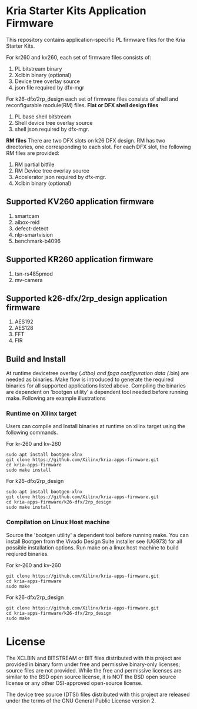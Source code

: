 # Kria Starter Kits Application Firmware

This repository contains application-specific PL firmware files for the Kria
Starter Kits.

For kr260 and kv260, each set of firmware files consists of:
1. PL bitstream binary
2. Xclbin binary (optional)
3. Device tree overlay source
4. json file required by dfx-mgr

For k26-dfx/2rp_design each set of firmware files consists of shell and reconfigurable module(RM) files.
**Flat or DFX shell design files**
1. PL base shell bitstream
2. Shell device tree overlay source
3. shell json required by dfx-mgr.

**RM files**
There are two DFX slots on k26 DFX design. RM has two directories, one corresponding to each slot. 
For each DFX slot, the following RM files are provided:
1. RM partial bitfile
2. RM Device tree overlay source
3. Accelerator json required by dfx-mgr.
4. Xclbin binary (optional)

## Supported KV260 application firmware
1. smartcam
2. aibox-reid
3. defect-detect
4. nlp-smartvision
5. benchmark-b4096

## Supported KR260 application firmware
1. tsn-rs485pmod
2. mv-camera

## Supported k26-dfx/2rp_design application firmware
1. AES192
2. AES128
3. FFT
4. FIR

## Build and Install
At runtime devicetree overlay (*.dtbo) and fpga configuration data (*.bin)
are needed as binaries. Make flow is introduced to generate the required binaries
for all supported applications listed above. Compiling the binaries are dependent
on 'bootgen utility' a dependent tool needed before running make.
Following are example illustrations

### Runtime on Xilinx target

Users can compile and Install binaries at runtime on xilinx target using the
following commands.

For kr-260 and kv-260
```
sudo apt install bootgen-xlnx
git clone https://github.com/Xilinx/kria-apps-firmware.git
cd kria-apps-firmware
sudo make install
```

For k26-dfx/2rp_design
```
sudo apt install bootgen-xlnx
git clone https://github.com/Xilinx/kria-apps-firmware.git
cd kria-apps-firmware/k26-dfx/2rp_design
sudo make install
```


### Compilation on Linux Host machine
Source the 'bootgen utility' a dependent tool before running make. You can install
Bootgen from the Vivado Design Suite installer see (UG973) for all possible
installation options.
Run make on a linux host machine to build reqiured binaries.

For kr-260 and kv-260
```
git clone https://github.com/Xilinx/kria-apps-firmware.git
cd kria-apps-firmware
sudo make
```

For k26-dfx/2rp_design
```
git clone https://github.com/Xilinx/kria-apps-firmware.git
cd kria-apps-firmware/k26-dfx/2rp_design
sudo make
```


# License

The XCLBIN and BITSTREAM or BIT files distributed with this project are
provided in binary form under free and permissive binary-only licenses; source
files are not provided. While the free and permissive licenses are similar to
the BSD open source license, it is NOT the BSD open source license or any other
OSI-approved open-source license.

The device tree source (DTSI) files distributed with this project are
released under the terms of the GNU General Public License version 2.
